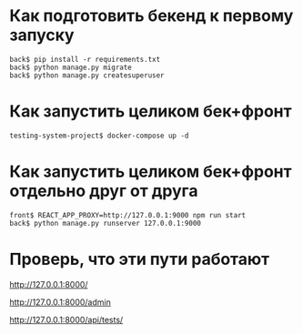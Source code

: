 # Как подготовить бекенд к первому запуску
```shell
back$ pip install -r requirements.txt
back$ python manage.py migrate
back$ python manage.py createsuperuser
```

# Как запустить целиком бек+фронт

```shell
testing-system-project$ docker-compose up -d
```

# Как запустить целиком бек+фронт отдельно друг от друга
```shell
front$ REACT_APP_PROXY=http://127.0.0.1:9000 npm run start
back$ python manage.py runserver 127.0.0.1:9000
```

# Проверь, что эти пути работают

http://127.0.0.1:8000/

http://127.0.0.1:8000/admin

http://127.0.0.1:8000/api/tests/